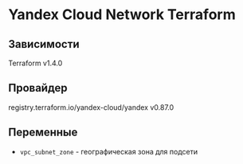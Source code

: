 # Yandex Cloud Network Terraform

## Зависимости

Terraform v1.4.0

## Провайдер

registry.terraform.io/yandex-cloud/yandex 
v0.87.0

## Переменные

- `vpc_subnet_zone` - географическая зона для подсети
